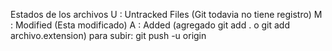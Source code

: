 Estados de los archivos
U : Untracked Files (Git todavia no tiene registro)
M : Modified (Esta modificado)
A : Added (agregado git add . o git add archivo.extension)
para subir: git push -u origin
